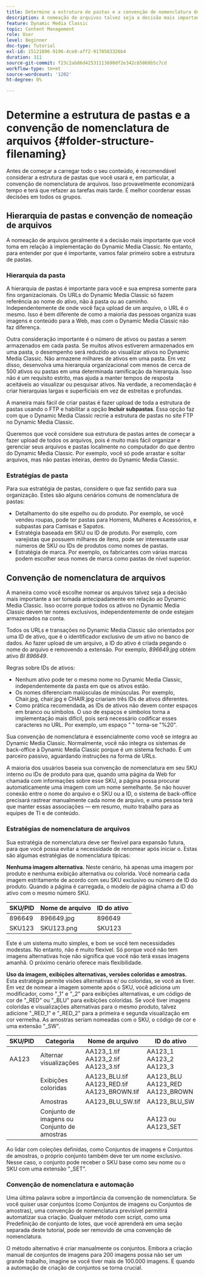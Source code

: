 ```yaml
---
title: Determine a estrutura de pastas e a convenção de nomenclatura de arquivos
description: A nomeação de arquivos talvez seja a decisão mais importante que você tomará ao implementar o Dynamic Media Classic. A estrutura de pastas também é importante. Saiba por que é tão importante e as possíveis abordagens a serem seguidas para a estrutura de pastas e os nomes de arquivos.
feature: Dynamic Media Classic
topic: Content Management
role: User
level: Beginner
doc-type: Tutorial
exl-id: 15121896-9196-4ce0-aff2-9178563326b4
duration: 311
source-git-commit: f23c2ab86d42531113690df2e342c65060b5c7cd
workflow-type: tm+mt
source-wordcount: '1202'
ht-degree: 0%

---
```


# Determine a estrutura de pastas e a convenção de nomenclatura de arquivos {#folder-structure-filenaming}

Antes de começar a carregar todo o seu conteúdo, é recomendável considerar a estrutura de pastas que você usará e, em particular, a convenção de nomenclatura de arquivos. Isso provavelmente economizará tempo e terá que refazer as tarefas mais tarde. É melhor coordenar essas decisões em todos os grupos.

## Hierarquia de pastas e convenção de nomeação de arquivos

A nomeação de arquivos geralmente é a decisão mais importante que você toma em relação à implementação do Dynamic Media Classic. No entanto, para entender por que é importante, vamos falar primeiro sobre a estrutura de pastas.

### Hierarquia da pasta

A hierarquia de pastas é importante para você e sua empresa somente para fins organizacionais. Os URLs do Dynamic Media Classic só fazem referência ao nome do ativo, não à pasta ou ao caminho. Independentemente de onde você faça upload de um arquivo, o URL é o mesmo. Isso é bem diferente de como a maioria das pessoas organiza suas imagens e conteúdo para a Web, mas com o Dynamic Media Classic não faz diferença.

Outra consideração importante é o número de ativos ou pastas a serem armazenados em cada pasta. Se muitos ativos estiverem armazenados em uma pasta, o desempenho será reduzido ao visualizar ativos no Dynamic Media Classic. Não armazene milhares de ativos em uma pasta. Em vez disso, desenvolva uma hierarquia organizacional com menos de cerca de 500 ativos ou pastas em uma determinada ramificação da hierarquia. Isso não é um requisito estrito, mas ajuda a manter tempos de resposta aceitáveis ao visualizar ou pesquisar ativos. Na verdade, a recomendação é criar hierarquias largas e superficiais em vez de estreitas e profundas.

A maneira mais fácil de criar pastas é fazer upload de toda a estrutura de pastas usando o FTP e habilitar a opção **Incluir subpastas**. Essa opção faz com que o Dynamic Media Classic recrie a estrutura de pastas no site FTP no Dynamic Media Classic.

Queremos que você considere sua estrutura de pastas antes de começar a fazer upload de todos os arquivos, pois é muito mais fácil organizar e gerenciar seus arquivos e pastas localmente no computador do que dentro do Dynamic Media Classic. Por exemplo, você só pode arrastar e soltar arquivos, mas não pastas inteiras, dentro do Dynamic Media Classic.

### Estratégias de pasta

Para sua estratégia de pastas, considere o que faz sentido para sua organização. Estes são alguns cenários comuns de nomenclatura de pastas:

- Detalhamento do site espelho ou do produto. Por exemplo, se você vendeu roupas, pode ter pastas para Homens, Mulheres e Acessórios, e subpastas para Camisas e Sapatos.
- Estratégia baseada em SKU ou ID de produto. Por exemplo, com varejistas que possuem milhares de itens, pode ser interessante usar números de SKU ou IDs de produtos como nomes de pastas.
- Estratégia de marca. Por exemplo, os fabricantes com várias marcas podem escolher seus nomes de marca como pastas de nível superior.

## Convenção de nomenclatura de arquivos

A maneira como você escolhe nomear os arquivos talvez seja a decisão mais importante a ser tomada antecipadamente em relação ao Dynamic Media Classic. Isso ocorre porque todos os ativos no Dynamic Media Classic devem ter nomes exclusivos, independentemente de onde estejam armazenados na conta.

Todos os URLs e transações no Dynamic Media Classic são orientados por uma ID de ativo, que é o identificador exclusivo de um ativo no banco de dados. Ao fazer upload de um arquivo, a ID do ativo é criada pegando o nome do arquivo e removendo a extensão. Por exemplo, _896649.jpg_ obtém ativo _BI 896649_.

Regras sobre IDs de ativos:

- Nenhum ativo pode ter o mesmo nome no Dynamic Media Classic, independentemente da pasta em que os ativos estão.
- Os nomes diferenciam maiúsculas de minúsculas. Por exemplo, Chair.jpg, chair.jpg e CHAIR.jpg criariam três IDs de ativos diferentes.
- Como prática recomendada, as IDs de ativos não devem conter espaços em branco ou símbolos. O uso de espaços e símbolos torna a implementação mais difícil, pois será necessário codificar esses caracteres no URL. Por exemplo, um espaço &quot; &quot; torna-se &quot;%20&quot;.

Sua convenção de nomenclatura é essencialmente como você se integra ao Dynamic Media Classic. Normalmente, você não integra os sistemas de back-office à Dynamic Media Classic porque é um sistema fechado. É um parceiro passivo, aguardando instruções na forma de URLs.

A maioria dos usuários baseia sua convenção de nomenclatura em seu SKU interno ou IDs de produto para que, quando uma página da Web for chamada com informações sobre esse SKU, a página possa procurar automaticamente uma imagem com um nome semelhante. Se não houver conexão entre o nome do arquivo e o SKU ou a ID, o sistema de back-office precisará rastrear manualmente cada nome de arquivo, e uma pessoa terá que manter essas associações — em resumo, muito trabalho para as equipes de TI e de conteúdo.

### Estratégias de nomenclatura de arquivos

Sua estratégia de nomenclatura deve ser flexível para expansão futura, para que você possa evitar a necessidade de renomear após iniciar o. Estas são algumas estratégias de nomenclatura típicas:

**Nenhuma imagem alternativa.** Neste cenário, há apenas uma imagem por produto e nenhuma exibição alternativa ou colorida. Você nomearia cada imagem estritamente de acordo com seu SKU exclusivo ou número de ID do produto. Quando a página é carregada, o modelo de página chama a ID do ativo com o mesmo número SKU.

| SKU/PID | Nome de arquivo | ID do ativo |
| ------- | ---------- | -------- |
| 896649 | 896649.jpg | 896649 |
| SKU123 | SKU123.png | SKU123 |

Este é um sistema muito simples, e bom se você tem necessidades modestas. No entanto, não é muito flexível. Só porque você não tem imagens alternativas hoje não significa que você não terá essas imagens amanhã. O próximo cenário oferece mais flexibilidade.

**Uso da imagem, exibições alternativas, versões coloridas e amostras.** Esta estratégia permite visões alternativas e/ ou coloridas, se você as tiver. Em vez de nomear a imagem somente após o SKU, você adiciona um modificador, como &quot;_1&quot; e &quot;_2&quot; para exibições alternativas, e um código de cor de &quot;_RED&quot; ou &quot;_BLU&quot; para exibições coloridas. Se você tiver imagens coloridas e visualizações alternativas para o mesmo produto, talvez adicione &quot;_RED_1&quot; e &quot;_RED_2&quot; para a primeira e segunda visualização em cor vermelha. As amostras seriam nomeadas com o SKU, o código de cor e uma extensão &quot;_SW&quot;.

| SKU/PID | Categoria | Nome de arquivo | ID do ativo |
| ------- | ----------------------- | ------------------------------------------- | ------------------------------- |
| AA123 | Alternar visualizações | AA123_1.tif AA123_2.tif AA123_3.tif | AA123_1 AA123_2 AA123_3 |
|         | Exibições coloridas | AA123_BLU.tif AA123_RED.tif AA123_BROWN.tif | AA123_BLU AA123_RED AA123_BROWN |
|         | Amostras | AA123_BLU_SW.tif | AA123_BLU_SW |
|         | Conjunto de imagens ou Conjunto de amostras |                                             | AA123 ou AA123_SET | — |

Ao lidar com coleções definidas, como Conjuntos de imagens e Conjuntos de amostras, o próprio conjunto também deve ter um nome exclusivo. Nesse caso, o conjunto pode receber o SKU base como seu nome ou o SKU com uma extensão &quot;_SET&quot;.

### Convenção de nomenclatura e automação

Uma última palavra sobre a importância da convenção de nomenclatura. Se você quiser usar conjuntos (como Conjuntos de imagens ou Conjuntos de amostras), uma convenção de nomenclatura previsível permitirá automatizar sua criação. Qualquer método com script, como uma Predefinição de conjunto de lotes, que você aprenderá em uma seção separada deste tutorial, pode ser removido de uma convenção de nomenclatura.

O método alternativo é criar manualmente os conjuntos. Embora a criação manual de conjuntos de imagens para 200 imagens possa não ser um grande trabalho, imagine se você tiver mais de 100.000 imagens. É quando a automação de criação de conjuntos se torna crucial.
